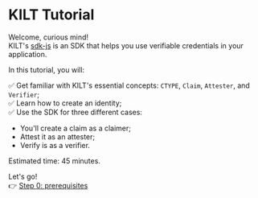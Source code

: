 # KILT Tutorial  

Welcome, curious mind!    
KILT's [sdk-js](https://kiltprotocol.github.io/kilt-workshop-101/#/) is an SDK that helps you use verifiable credentials in your application. 

In this tutorial, you will:   

✅ Get familiar with KILT's essential concepts: `CTYPE`, `Claim`, `Attester`, and `Verifier`;   
✅ Learn how to create an identity;   
✅ Use the SDK for three different cases: 
* You'll create a claim as a <span class="label-role claimer">claimer</span>; 
* Attest it as an <span class="label-role attester">attester</span>;
* Verify is as a <span class="label-role verifier">verifier</span>.    

Estimated time: 45 minutes.   

Let's go!   
👉 [Step 0: prerequisites](http://localhost:3000/#/prerequisites)

